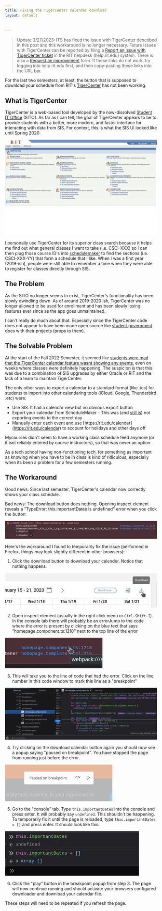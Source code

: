 ```yaml
---
title: Fixing the TigerCenter calendar download
layout: default


---
```


> Update 3/27/2023: ITS has fixed the issue with TigerCenter described in this post and this workaround is no longer necessary. Future issues with TigerCenter can be reported by filing a [Report an issue with TigerCenter ticket](https://help.rit.edu/sp?id=sc_cat_item&sys_id=9b613be5dbf24c50881c89584b961986) in the RIT helpdesk (help.rit.edu) system. There is also a [Request an improvement](https://help.rit.edu/sp?id=sc_cat_item&sys_id=36a3646ddbb60c50881c89584b9619f5) form. If these links do not work, try logging into help.rit.edu first, and then copy-pasting these links into the URL bar.




For the last two semesters, at least, the button that is supposed to download your schedule from RIT's [TigerCenter](https://tigercenter.rit.edu) has not been working.

## What is TigerCenter
TigerCenter is a web-based tool developed by the now-dissolved [Student IT Office](https://web.archive.org/web/20220907234336/https://www.rit.edu/its/sito/) (SITO). As far as I can tell, the goal of TigerCenter appears to be to provide students with a better, more modern, and faster interface for interacting with data from SIS. For context, this is what the SIS UI looked like until Spring 2020:

![A screenshot of the old RIT PeopleSoft SIS interface](./assers/img/../../assets/img/tc-calendars/peoplesoft-sis.png)

I personally use TigerCenter for its superior class search because it helps me find out what general classes I want to take (i.e. CSCI-XXX) so I can then plug those course ID's into [schedulemaker](https://schedule.csh.rit.edu/) to find the sections (i.e. CSCI-XXX-YY) that form a schedule that I like. When I was a first year (2019-ish), people were still able to remember a time when they were able to register for classes directly through SIS. 

## The Problem

As the SITO no longer seems to exist, TigerCenter's functionality has been slowly dwindling down. As of around 2019-2020 ish, TigerCenter was no longer allowed to be used for enrollment and has been slowly losing features ever since as the app goes unmaintained.

I can't really do much about that. Especially since the TigerCenter code does not appear to have been made open source like [student government](https://github.com/ritstudentgovernment/) does with their projects (props to them).

## The Solvable Problem

At the start of the Fall 2022 Semester, it seemed like [students were mad that the TigerCenter calendar feature wasnt showing any events](https://pawprints.rit.edu/?p=3525), even on weeks where classes were definitely happening. The suspicion is that this was due to a combination of SIS upgrades by either Oracle or RIT and the lack of a team to maintain TigerCenter.

The only other ways to export a calendar to a standard format (like .ics) for students to import into other calendaring tools (iCloud, Google, Thunderbird .etc) were:

- Use SIS. It had a calendar view but no obvious export button
- Export your calendar from ScheduleMaker - This was (and [still is](https://github.com/ComputerScienceHouse/schedulemaker/issues/310)) not exporting events to the correct day
- Manually enter each event and use [https://rit.edu/calendar](https://rit.edu/calendar) to account for holidays and other days off

Mycourses didn't seem to have a working class schedule feed anymore (or it isnt reliably entered by course instructors), so that was never an option.

As a tech school having non-functioning tech, for something as important as knowing when you have to be in class is kind of ridiculous, especially when its been a problem for a few semesters running.


## The Workaround

Good news: Since last semester, TigerCenter's calendar now correctly shows your class schedule.

Bad news: The download button does nothing. Opening inspect element reveals a "TypeError: this.importantDates is undefined" error when you click the button:

![TigerCenter shows "TypeError: this.importantDates is undefined" error when trying to download schedules](./assets/img/tc-calendars/errors.png)

Here's the workaround I found to temporarily fix the issue (performed in Firefox, things may look slightly different in other browsers):

1. Click the download button to download your calender. Notice that nothing happens.

![The download calendar button in TigerCenter](./assets/img/tc-calendars/tc-download.png)

2. Open inspect element (usually in the right click menu or `Ctrl-Shift-I`). In the console tab there will probably be an errorJump to the code where the error is present by clicking on the blue text that says "homepage.component.ts:1218" next to the top line of the error

![Clicking on "homepage.component.ts:1218" in inspect element](./assets/img/tc-calendars/jump-to-line.png)

3. This will take you to the line of code that had the error. Click on the line number in this code window to mark this line as a "breakpoint"

![Marking the line as a breakpoint by clicking the line number](./assets/img/tc-calendars/set-breakpoint.png)

4. Try clicking on the download calendar button again you should now see a popup saying "paused on breakpoint". You have stopped the page from running just before the error.

![The popup that says "paused on breakpoint"](./assets/img/tc-calendars/paused-on-breakpoint.png)

5. Go to the "console" tab. Type `this.importantDates` into the console and press enter. It will probably say `undefined`. This shouldn't be happening. To temporarily fix it until the page is reloaded, type `this.importantDates = []` and press enter. It should look like this:

![using the console to temporarily fix the error](./assets/img/tc-calendars/set-value.png)

6. Click the "play" button in the breakpoint popup from step 3. The page will now continue running and should activate your browsers configured downloader and download your calendar file.

These steps will need to be repeated if you refresh the page.

